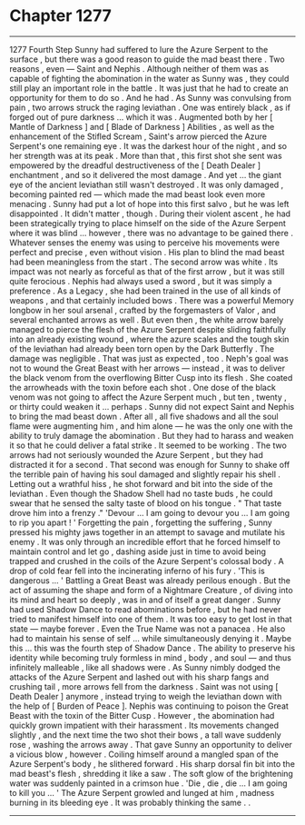 
# Chapter 1277


---

1277 Fourth Step
Sunny had suffered to lure the Azure Serpent to the surface , but there was a good reason to guide the mad beast there . Two reasons , even — Saint and Nephis .
Although neither of them was as capable of fighting the abomination in the water as Sunny was , they could still play an important role in the battle . It was just that he had to create an opportunity for them to do so .
And he had .
As Sunny was convulsing from pain , two arrows struck the raging leviathan .
One was entirely black , as if forged out of pure darkness … which it was . Augmented both by her [ Mantle of Darkness ] and [ Blade of Darkness ] Abilities , as well as the enhancement of the Stifled Scream , Saint's arrow pierced the Azure Serpent's one remaining eye .
It was the darkest hour of the night , and so her strength was at its peak . More than that , this first shot she sent was empowered by the dreadful destructiveness of the [ Death Dealer ] enchantment , and so it delivered the most damage .
And yet … the giant eye of the ancient leviathan still wasn't destroyed . It was only damaged , becoming painted red — which made the mad beast look even more menacing .
Sunny had put a lot of hope into this first salvo , but he was left disappointed . It didn't matter , though . During their violent ascent , he had been strategically trying to place himself on the side of the Azure Serpent where it was blind … however , there was no advantage to be gained there . Whatever senses the enemy was using to perceive his movements were perfect and precise , even without vision .
His plan to blind the mad beast had been meaningless from the start .
The second arrow was white .
Its impact was not nearly as forceful as that of the first arrow , but it was still quite ferocious .
Nephis had always used a sword , but it was simply a preference . As a Legacy , she had been trained in the use of all kinds of weapons , and that certainly included bows . There was a powerful Memory longbow in her soul arsenal , crafted by the forgemasters of Valor , and several enchanted arrows as well .
But even then , the white arrow barely managed to pierce the flesh of the Azure Serpent despite sliding faithfully into an already existing wound , where the azure scales and the tough skin of the leviathan had already been torn open by the Dark Butterfly . The damage was negligible .
That was just as expected , too . Neph's goal was not to wound the Great Beast with her arrows — instead , it was to deliver the black venom from the overflowing Bitter Cusp into its flesh . She coated the arrowheads with the toxin before each shot .
One dose of the black venom was not going to affect the Azure Serpent much , but ten , twenty , or thirty could weaken it … perhaps .
Sunny did not expect Saint and Nephis to bring the mad beast down . After all , all five shadows and all the soul flame were augmenting him , and him alone — he was the only one with the ability to truly damage the abomination . But they had to harass and weaken it so that he could deliver a fatal strike .
It seemed to be working .
The two arrows had not seriously wounded the Azure Serpent , but they had distracted it for a second . That second was enough for Sunny to shake off the terrible pain of having his soul damaged and slightly repair his shell . Letting out a wrathful hiss , he shot forward and bit into the side of the leviathan .
Even though the Shadow Shell had no taste buds , he could swear that he sensed the salty taste of blood on his tongue .
" That taste drove him into a frenzy ."
'Devour … I am going to devour you … I am going to rip you apart ! '
Forgetting the pain , forgetting the suffering , Sunny pressed his mighty jaws together in an attempt to savage and mutilate his enemy . It was only through an incredible effort that he forced himself to maintain control and let go , dashing aside just in time to avoid being trapped and crushed in the coils of the Azure Serpent's colossal body .
A drop of cold fear fell into the incinerating inferno of his fury .
'This is dangerous … '
Battling a Great Beast was already perilous enough . But the act of assuming the shape and form of a Nightmare Creature , of diving into its mind and heart so deeply , was in and of itself a great danger . Sunny had used Shadow Dance to read abominations before , but he had never tried to manifest himself into one of them .
It was too easy to get lost in that state — maybe forever .
Even the True Name was not a panacea . He also had to maintain his sense of self ... while simultaneously denying it .
Maybe this … this was the fourth step of Shadow Dance .
The ability to preserve his identity while becoming truly formless in mind , body , and soul — and thus infinitely malleable , like all shadows were .
As Sunny nimbly dodged the attacks of the Azure Serpent and lashed out with his sharp fangs and crushing tail , more arrows fell from the darkness .
Saint was not using [ Death Dealer ] anymore , instead trying to weigh the leviathan down with the help of [ Burden of Peace ]. Nephis was continuing to poison the Great Beast with the toxin of the Bitter Cusp .
However , the abomination had quickly grown impatient with their harassment . Its movements changed slightly , and the next time the two shot their bows , a tall wave suddenly rose , washing the arrows away .
That gave Sunny an opportunity to deliver a vicious blow , however .
Coiling himself around a mangled span of the Azure Serpent's body , he slithered forward . His sharp dorsal fin bit into the mad beast's flesh , shredding it like a saw .
The soft glow of the brightening water was suddenly painted in a crimson hue .
'Die , die , die … I am going to kill you … '
The Azure Serpent growled and lunged at him , madness burning in its bleeding eye .
It was probably thinking the same .
.

---

